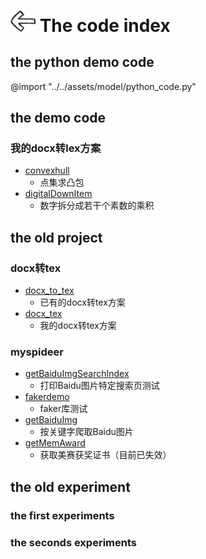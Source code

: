 # [<img style="width:40px;transform:rotate(180deg);" src="../../assets/image/back.jpg"/>](../index.md) The code index

## the python demo code

@import "../../assets/model/python_code.py"

## the demo code

### 我的docx转lex方案

* [convexhull](file/convexHull.py)
  * 点集求凸包
* [digitalDownItem](file/digitalDownItem.py)
  * 数字拆分成若干个素数的乘积

## the old project

### docx转tex

* [docx_to_tex](project/docx_to_tex/dockToTex/docx_to_tex.py)
  * 已有的docx转tex方案
* [docx_tex](project/docx_to_tex/docx_tex3.0.py)
  * 我的docx转tex方案

### myspideer

* [getBaiduImgSearchIndex](project/myspider/getBaiduImgSearchIndex.py)
  * 打印Baidu图片特定搜索页测试
* [fakerdemo](project/myspider/fakerdemo.py)
  * faker库测试
* [getBaiduImg](project/myspider/getBaiduImg.py)
  * 按关键字爬取Baidu图片
* [getMemAward](project/myspider/getMemAward.py)
  * 获取美赛获奖证书（目前已失效）

## the old experiment

### the first experiments

### the seconds experiments
